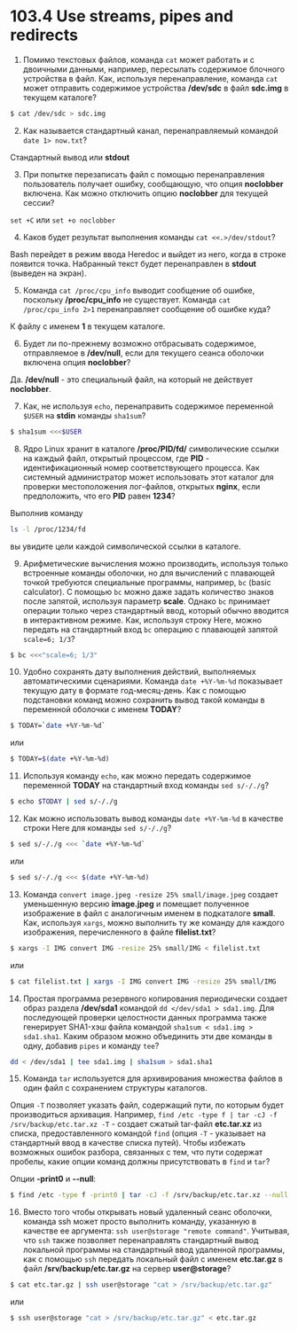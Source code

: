 # 103.4 Use streams, pipes and redirects

1. Помимо текстовых файлов, команда `cat` может работать и с двоичными данными, например, пересылать содержимое блочного устройства в файл. Как, используя перенаправление, команда `cat` может отправить содержимое устройства **/dev/sdc** в файл **sdc.img** в текущем каталоге?
```sh
$ cat /dev/sdc > sdc.img
```

2. Как называется стандартный канал, перенаправляемый командой `date 1> now.txt`?

Стандартный вывод или **stdout**

3. При попытке перезаписать файл с помощью перенаправления пользователь получает ошибку, сообщающую, что опция **noclobber** включена. Как можно отключить опцию **noclobber** для текущей сессии?

`set +C` или `set +o noclobber`

4. Каков будет результат выполнения команды `cat <<.>/dev/stdout`?

Bash перейдет в режим ввода Heredoc и выйдет из него, когда в строке появится точка. Набранный текст будет перенаправлен в **stdout** (выведен на экран).

5. Команда `cat /proc/cpu_info` выводит сообщение об ошибке, поскольку **/proc/cpu_info** не существует. Команда `cat /proc/cpu_info 2>1` перенаправляет сообщение об ошибке куда?
   
К файлу с именем **1** в текущем каталоге.

6. Будет ли по-прежнему возможно отбрасывать содержимое, отправляемое в **/dev/null**, если для текущего сеанса оболочки включена опция **noclobber**?

Да. **/dev/null** - это специальный файл, на который не действует **noclobber**.

7. Как, не используя `echo`, перенаправить содержимое переменной `$USER` на **stdin** команды `sha1sum`?
```sh
$ sha1sum <<<$USER
```

8. Ядро Linux хранит в каталоге **/proc/PID/fd/** символические ссылки на каждый файл, открытый процессом, где **PID** - идентификационный номер соответствующего процесса. Как системный администратор может использовать этот каталог для проверки местоположения лог-файлов, открытых **nginx**, если предположить, что его **PID** равен **1234**?

Выполнив команду 
```sh
ls -l /proc/1234/fd
```

вы увидите цели каждой символической ссылки в каталоге.

9. Арифметические вычисления можно производить, используя только встроенные команды оболочки, но для вычислений с плавающей точкой требуются специальные программы, например, `bc` (basic calculator). С помощью `bc` можно даже задать количество знаков после запятой, используя параметр **scale**. Однако `bc` принимает операции только через стандартный ввод, который обычно вводится в интерактивном режиме. Как, используя строку Here, можно передать на стандартный вход `bc` операцию с плавающей запятой `scale=6; 1/3`?
```sh
$ bc <<<"scale=6; 1/3"
```

10. Удобно сохранять дату выполнения действий, выполняемых автоматическими сценариями. Команда `date +%Y-%m-%d` показывает текущую дату в формате год-месяц-день. Как с помощью подстановки команд можно сохранить вывод такой команды в переменной оболочки с именем **TODAY**?
```sh
$ TODAY=`date +%Y-%m-%d`
```
или
```sh
$ TODAY=$(date +%Y-%m-%d)
```

11. Используя команду `echo`, как можно передать содержимое переменной **TODAY** на стандартный вход команды `sed s/-/./g`?
```sh
$ echo $TODAY | sed s/-/./g
```

12. Как можно использовать вывод команды `date +%Y-%m-%d` в качестве строки Here для команды `sed s/-/./g`?
```sh
$ sed s/-/./g <<< `date +%Y-%m-%d`
```
или
```sh
$ sed s/-/./g <<< $(date +%Y-%m-%d)
```

13. Команда `convert image.jpeg -resize 25% small/image.jpeg` создает уменьшенную версию **image.jpeg** и помещает полученное изображение в файл с аналогичным именем в подкаталоге **small**. Как, используя `xargs`, можно выполнить ту же команду для каждого изображения, перечисленного в файле **filelist.txt**?
```sh
$ xargs -I IMG convert IMG -resize 25% small/IMG < filelist.txt
```
или
```sh
$ cat filelist.txt | xargs -I IMG convert IMG -resize 25% small/IMG
```

14. Простая программа резервного копирования периодически создает образ раздела **/dev/sda1** командой `dd </dev/sda1 > sda1.img`. Для последующей проверки целостности данных программа также генерирует SHA1-хэш файла командой `sha1sum < sda1.img > sda1.sha1`. Каким образом можно объединить эти две команды в одну, добавив `pipes` и команду `tee`?
```sh
dd < /dev/sda1 | tee sda1.img | sha1sum > sda1.sha1
```

15. Команда `tar` используется для архивирования множества файлов в один файл с сохранением структуры каталогов.

Опция `-T` позволяет указать файл, содержащий пути, по которым будет производиться архивация. Например, `find /etc -type f | tar -cJ -f /srv/backup/etc.tar.xz -T` - создает сжатый tar-файл **etc.tar.xz** из списка, предоставленного командой `find` (опция `-T` - указывает на стандартный ввод в качестве списка путей). Чтобы избежать возможных ошибок разбора, связанных с тем, что пути содержат пробелы, какие опции команд должны присутствовать в `find` и `tar`?

Опции **-print0** и **--null**:
```sh
$ find /etc -type f -print0 | tar -cJ -f /srv/backup/etc.tar.xz --null -T -
```

16. Вместо того чтобы открывать новый удаленный сеанс оболочки, команда ssh может просто выполнить команду, указанную в качестве ее аргумента: `ssh user@storage "remote command"`. Учитывая, что `ssh` также позволяет перенаправлять стандартный вывод локальной программы на стандартный ввод удаленной программы, как с помощью `ssh` передать локальный файл с именем **etc.tar.gz** в файл **/srv/backup/etc.tar.gz** на сервер **user@storage**?
```sh
$ cat etc.tar.gz | ssh user@storage "cat > /srv/backup/etc.tar.gz"
```
или
```sh
$ ssh user@storage "cat > /srv/backup/etc.tar.gz" < etc.tar.gz
```


